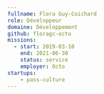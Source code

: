 ```yaml
---
fullname: Flora Guy-Coichard
role: Développeur
domaine: Développement
github: floragc-octo
missions:
  - start: 2019-03-10
    end: 2021-06-30
    status: service
    employer: Octo
startups:
    - pass-culture
---
```


